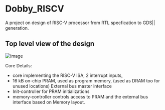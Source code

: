 # Dobby_RISCV
A project on design of RISC-V processor from RTL specfication to GDS|| generation.

## Top level view of the design
![image](https://user-images.githubusercontent.com/44490133/150550253-ed1a7a13-0fb4-4bd7-a99c-8d47656d2ecb.png)

Core Details:

- core implementing the RISC-V ISA,  2 interrupt inputs, 
- 16 kB on-chip PRAM, used as  program memory, (used as DRAM  too for unused locations)  External bus master interface
- Init-controller for PRAM  initializations
- memory-controller controls access  to PRAM and the external bus  interface based on Memory layout.

